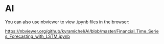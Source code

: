 # AI 


You can also use nbviewer to view .ipynb files in the browser:

https://nbviewer.org/github/kyramichel/AI/blob/master/Financial_Time_Series_Forecasting_with_LSTM.ipynb
